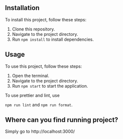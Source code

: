 ## Installation

To install this project, follow these steps:

1. Clone this repository.
2. Navigate to the project directory.
3. Run `npm install` to install dependencies.

## Usage

To use this project, follow these steps:

1. Open the terminal.
2. Navigate to the project directory.
3. Run `npm start` to start the application.

To use prettier and lint, use

`npm run lint` and `npm run format`.

## Where can you find running project?

Simply go to http://localhost:3000/
